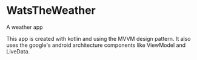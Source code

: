 # WatsTheWeather
A weather app

This app is created with kotlin and using the MVVM design pattern. It also uses the google's android architecture components like ViewModel and LiveData. 
